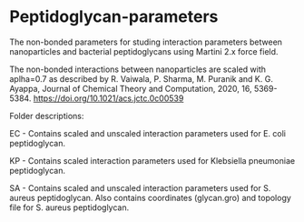 # Peptidoglycan-parameters

The non-bonded parameters for studing interaction parameters between nanoparticles and bacterial peptidoglycans using Martini 2.x force field.

The non-bonded interactions between nanoparticles are scaled with aplha=0.7 as described by R. Vaiwala, P. Sharma, M. Puranik and K. G. Ayappa, Journal of Chemical Theory and Computation, 2020, 16, 5369-5384. https://doi.org/10.1021/acs.jctc.0c00539

Folder descriptions:

EC - Contains scaled and unscaled interaction parameters used for E. coli peptidoglycan.

KP - Contains scaled interaction parameters used for Klebsiella pneumoniae peptidoglycan.

SA - Contains scaled and unscaled interaction parameters used for S. aureus peptidoglycan. Also contains coordinates (glycan.gro) and topology file for S. aureus peptidoglycan. 
